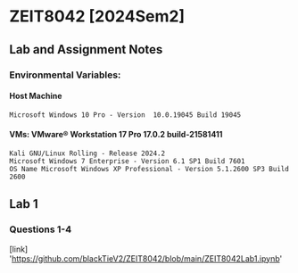 # ZEIT8042 [2024Sem2]
## Lab and Assignment Notes
### Environmental Variables: 
  #### Host Machine 
    Microsoft Windows 10 Pro - Version	10.0.19045 Build 19045
  #### VMs: VMware® Workstation 17 Pro 17.0.2 build-21581411
    Kali GNU/Linux Rolling - Release 2024.2
    Microsoft Windows 7 Enterprise - Version 6.1 SP1 Build 7601 
    OS Name	Microsoft Windows XP Professional - Version	5.1.2600 SP3 Build 2600

## Lab 1
### Questions 1-4
[link] 'https://github.com/blackTieV2/ZEIT8042/blob/main/ZEIT8042Lab1.ipynb'
